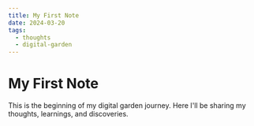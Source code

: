 ```yaml
---
title: My First Note
date: 2024-03-20
tags:
  - thoughts
  - digital-garden
---
```


# My First Note

This is the beginning of my digital garden journey. Here I'll be sharing my thoughts, learnings, and discoveries.
